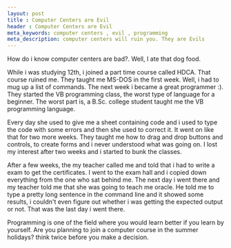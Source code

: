 ```yaml
---
layout: post
title : Computer Centers are Evil
header : Computer Centers are Evil
meta_keywords: computer centers , evil , programming
meta_description: computer centers will ruin you. They are Evils
---
```


How do i know computer centers are bad?. Well, I ate that dog food.

While i was studying 12th, i joined a part time course called HDCA.
That course ruined me. They taught me MS-DOS in the first week. Well, i had to mug up a list of commands. The next week i became a 
great programmer :). They started the VB programming class, the worst type of language for a beginner.
The worst part is, a B.Sc. college student taught me the VB programming language. 

Every day she used to give me a sheet containing code and i used to type the code with some errors and then she used to correct it.
It went on like that for two more weeks. They taught me how to drag and drop buttons and controls,
to create forms and i never understood what was going on. I lost my interest after two weeks and i started to bunk the classes. 
   
After a few weeks, the my teacher called me and told that i had to write a exam to get the certificates.
I went to the exam hall and i copied down everything from the one who sat behind me. The next day i went there and my teacher
told me that she was going to teach me oracle. He told me to type a pretty long sentence in the command line and 
it showed some results, i couldn't  even figure out whether i was getting the expected output or not.
That was the last day i went there.

Programming is one of the field where you would learn better if you learn by yourself. Are you planning to
join a computer course in the summer holidays? think twice before you make a decision.
